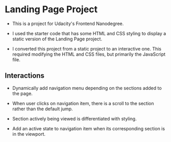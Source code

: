 # Landing Page Project

- This is a project for Udacity's Frontend Nanodegree.

- I used the starter code that has some HTML and CSS styling to display a static version of the Landing Page project. 

- I converted this project from a static project to an interactive one. This required modifying the HTML and CSS files, but primarily the JavaScript file.

## Interactions

- Dynamically add navigation menu depending on the sections added to the page.

- When user clicks on navigation item, there is a scroll to the section rather than the default jump.

- Section actively being viewed is differentiated with styling.

- Add an active state to navigation item when its corresponding section is in the viewport.